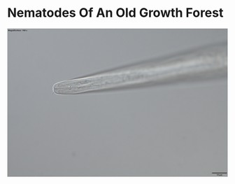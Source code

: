 # Nematodes Of An Old Growth Forest


![ggg](https://github.com/lperepol/NematodesOfAnOldGrowthForest/blob/main/Slide/ogf-0001/Nem_0001/100x/1288.jpg?raw=true)
